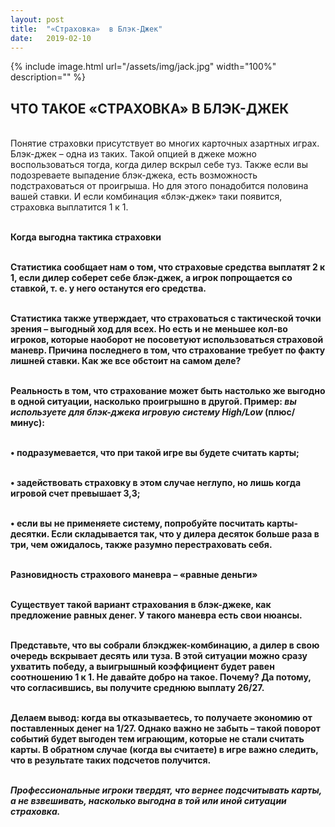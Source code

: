 ```yaml
---
layout: post
title:  "«Страховка»  в Блэк-Джек"
date:   2019-02-10
---
```


{% include image.html url="/assets/img/jack.jpg" width="100%" description="" %}

## ЧТО ТАКОЕ «СТРАХОВКА» В БЛЭК-ДЖЕК

<br>Понятие страховки присутствует во многих карточных азартных играх. Блэк-джек – одна из таких. Такой опцией в джеке можно воспользоваться тогда, когда дилер вскрыл себе туз. Также если вы подозреваете выпадение блэк-джека, есть возможность подстраховаться от проигрыша. Но для этого понадобится половина вашей ставки. И если комбинация «блэк-джек» таки появится, страховка выплатится 1 к 1.

<br><strong>Когда выгодна тактика страховки

<br>Статистика сообщает нам о том, что страховые средства выплатят 2 к 1, если дилер соберет себе блэк-джек, а игрок попрощается со ставкой, т. е. у него останутся его средства.

<br>Статистика также утверждает, что страховаться с тактической точки зрения – выгодный ход для всех. Но есть и не меньшее кол-во игроков, которые наоборот не посоветуют использоваться страховой маневр. Причина последнего в том, что страхование требует по факту лишней ставки. Как же все обстоит на самом деле?

<br>Реальность в том, что страхование может быть настолько же выгодно в одной ситуации, насколько проигрышно в другой. Пример: <i>вы используете для блэк-джека игровую систему  High/Low </i>(плюс/минус):

<br>•	подразумевается, что при такой игре вы будете считать карты;

<br>•	задействовать страховку в этом случае неглупо, но лишь когда игровой счет превышает 3,3;

<br>•	если вы не применяете систему, попробуйте посчитать карты-десятки. Если складывается так, что у дилера десяток больше раза в три, чем ожидалось, также разумно перестраховать себя.

<br><strong>Разновидность страхового маневра – «равные деньги»</strong>

<br>Существует такой вариант страхования в блэк-джеке, как предложение равных денег. У такого маневра есть свои нюансы.

<br>Представьте, что вы собрали блэкджек-комбинацию, а дилер в свою очередь вскрывает десять или туза. В этой ситуации можно сразу ухватить победу, а выигрышный коэффициент будет равен соотношению 1 к 1.  Не давайте добро на такое. Почему? Да потому, что согласившись, вы получите среднюю выплату 26/27.

<br>Делаем вывод: когда вы отказываетесь, то получаете экономию от поставленных денег на 1/27. Однако важно не забыть – такой поворот событий будет выгоден тем играющим, которые не стали считать карты. В обратном случае (когда вы считаете) в игре важно следить, что в результате таких подсчетов получится. 

<br><i>Профессиональные игроки твердят, что вернее подсчитывать карты, а не взвешивать, насколько выгодна в той или иной ситуации страховка.</i> 

